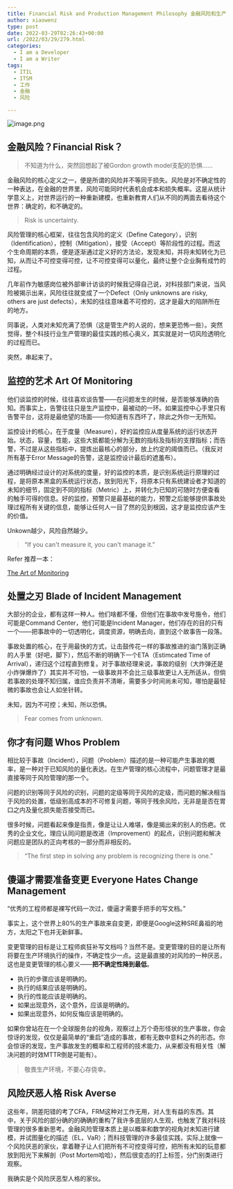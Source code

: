 ```yaml
---
title: Financial Risk and Production Management Philosophy 金融风险和生产运维管理哲学
author: xiaowenz
type: post
date: 2022-03-29T02:26:43+00:00
url: /2022/03/29/279.html
categories:
  - I am a Developer
  - I am a Writer
tags:
  - ITIL
  - ITSM
  - 工作
  - 金融
  - 风险

---
```


![image.png](https://vip2.loli.io/2023/07/07/pzmNonkvDjBZQg5.png)

## 金融风险？Financial Risk？

> 不知道为什么，突然回想起了被Gordon growth model支配的恐惧……

金融风险的核心定义之一，便是所谓的风险并不等同于损失。风险是对不确定性的一种表达，在金融的世界里，风险可能同时代表机会成本和损失概率。这是从统计学意义上，对世界运行的一种重新建模，也重新教育人们从不同的两面去看待这个世界：确定的，和不确定的。

> Risk is uncertainty.

风险管理的核心框架，往往包含风险的定义（Define Category），识别（Identification），控制（Mitigation），接受（Accept）等阶段性的过程。而这个生命周期的本质，便是逐渐通过定义好的方法论，发现未知，并将未知转化为已知，从而让不可控变得可控，让不可控变得可以量化，最终让整个企业胸有成竹的过程。

几年前作为敏感岗位被外部审计访谈的时候我记得自己说，对科技部门来说，当风险被揭示出来，风险往往就变成了一个Defect（Only unknowns are risky, others are just defects），未知的往往意味着不可控的，这才是最大的陷阱所在的地方。

同事说，人类对未知充满了恐惧（这是管生产的人说的，想来更恐怖一些）。突然觉得，整个科技行业生产管理的最佳实践的核心奥义，其实就是对一切风险透明化的过程而已。

突然，串起来了。

## 监控的艺术 Art Of Monitoring

他们谈监控的时候，往往喜欢谈告警——在问题发生的时候，是否能够准确的告知。而事实上，告警往往只是生产监控中，最被动的一环。如果监控中心手里只有告警平台，这将是最绝望的场面——你知道有东西坏了，除此之外你一无所知。

监控设计的核心，在于度量（Measure），好的监控应从度量系统的运行状态开始。状态，容量，性能，这些大抵都能分解为无数的指标及指标的支撑指标；而告警，不过是从这些指标中，提炼出最核心的部分，放上约定的阈值而已。（我反对所有基于Error Message的告警，这是监控设计最后的遮羞布）。

通过明确经过设计的对系统的度量，好的监控的本质，是识别系统运行原理的过程，是将原本黑盒的系统运行状态，放到阳光下，将原本只有系统建设者才知道的未知的细节，固定到不同的指标（Metric）上，并转化为已知的可随时方便查看的触手可得的信息。好的监控，预警只是最基础的能力，预警之后能够提供事故处理过程所有关键的信息，能够让任何人一目了然的见到根因，这才是监控应该产生的价值。

Unkown越少，风险自然越少。

> “If you can't measure it, you can't manage it.”

Refer 推荐一本：

[The Art of Monitoring](https://artofmonitoring.com/)

## 处置之刃 Blade of Incident Management

大部分的企业，都有这样一种人。他们啥都不懂，但他们在事故中发号施令，他们可能是Command Center，他们可能是Incident Manager，他们存在的目的只有一个——把事故中的一切透明化，调度资源，明确去向，直到这个故事告一段落。

事故处置的核心，在于用最快的方式，让击鼓传花一样的事故推进的油门落到正确的人手里（好吧，脚下），然后不断的明确下一个ETA（Estimcated Time of Arrival），递归这个过程直到修复。对于事故经理来说，事故的级别（大炸弹还是小炸弹爆炸了）其实并不可怕，一级事故并不会比三级事故更让人无所适从，但倘若事故的处理不知归属，谁应负责并不清晰，需要多少时间尚未可知，哪怕是最轻微的事故也会让人如坐针转。

未知，因为不可控；未知，所以恐惧。

> Fear comes from unknown.

## 你才有问题 Whos Problem

相比较于事故（Incident），问题（Problem）描述的是一种可能产生事故的概率，是一种对于已知风险的量化表达。在生产管理的核心流程中，问题管理才是最直接等同于风险管理的那一个。

问题的识别等同于风险的识别，问题的定级等同于风险的定级，而问题的解决相当于风险的处置，低级别高成本的不可修复问题，等同于残余风险，无非是是否在胃口之内及量化损失能否接受而已。

很多时候，问题看起来像是指责，像是让让人难堪，像是揭出来的别人的伤疤。优秀的企业文化，理应认同问题是改进（Improvement）的起点，识别问题和解决问题应是团队的正向考核的一部分而非相反的。

> “The first step in solving any problem is recognizing there is one.”

## 傻逼才需要准备变更 Everyone Hates Change Management

“优秀的工程师都是裸写代码一次过，傻逼才需要手把手的写文档。”

事实上，这个世界上80%的生产事故来自变更，即便是Google这种SRE鼻祖的地方，太阳之下也并无新鲜事。

变更管理的目标是让工程师疯狂补写文档吗？当然不是。变更管理的目的是让所有将要在生产环境执行的操作，不确定性少一点。这是最直接的对风险的一种厌恶，这也是变更管理的核心要义——**把不确定性降到最低**。

  * 执行的步骤应该是明确的。
  * 执行的结果应该是明确的。
  * 执行的性能应该是明确的。
  * 如果出现意外，这个意外，应该是明确的。
  * 如果出现意外，如何反悔应该是明确的。

如果你曾站在在一个全球服务台的视角，观察过上万个奇形怪状的生产事故，你会惊讶的发现，仅仅是最简单的“重启”造成的事故，都有无数中意料之外的形态。你会惊讶的发现，生产事故发生的概率和工程师的技术能力，从来都没有相关性（解决问题的时效MTTR倒是可能有）。

> 敬畏生产环境，不要心存侥幸。

## 风险厌恶人格 Risk Averse

这些年，阴差阳错的考了CFA，FRM这种对工作无用，对人生有益的东西。其中，关于风险的部分确的的确确的重构了我许多底层的人生观，也触发了我对科技管理的很多重新思考。金融风险管理本质上是以概率和数学的视角对未知进行建模，并试图量化的描述（EL，VaR）；而科技管理的许多最佳实践，实际上就像一个风险厌恶的家伙，拿着鞭子让人们把所有不可控变得可控，把所有未知的玩意都放到阳光下来解剖（Post Mortem哈哈），然后很变态的打上标签，分门别类进行观察。

我确实是个风险厌恶型人格的家伙。


